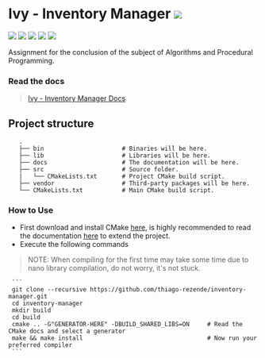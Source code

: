 # Ivy - Inventory Manager ![](https://img.shields.io/badge/W.I.P--red.svg)

![](https://img.shields.io/badge/build-passing-green.svg) ![](https://img.shields.io/badge/C++-17-orange.svg) ![](https://img.shields.io/badge/CMake-3.14.0-blue.svg) ![](https://img.shields.io/badge/Doxygen-1.8.15-9cf.svg) ![](https://img.shields.io/badge/Nana-1.7.1-turquoise.svg)

Assignment for the conclusion of the subject of Algorithms and Procedural Programming.

### Read the docs
>[Ivy - Inventory Manager Docs](https://thiago-rezende.github.io/inventory-manager/)

## Project structure
 ```
    .
    ├── bin                      # Binaries will be here.
    ├── lib                      # Libraries will be here.
    ├── docs                     # The documentation will be here.
    ├── src                      # Source folder.
    |   └── CMakeLists.txt       # Project CMake build script.
    ├── vendor                   # Third-party packages will be here.
    └── CMakeLists.txt           # Main CMake build script.
```
### How to Use
 - First download and install CMake [here](https://cmake.org/download/), is highly recommended to read the documentation [here](https://cmake.org/cmake-tutorial/) to extend the project.
 - Execute the following commands
 > NOTE: When compiling for the first time may take some time due to nano library compilation, do not worry, it's not stuck.
 
     ```
     git clone --recursive https://github.com/thiago-rezende/inventory-manager.git
     cd inventory-manager
     mkdir build
     cd build
     cmake .. -G"GENERATOR-HERE" -DBUILD_SHARED_LIBS=ON     # Read the CMake docs and select a generator
     make && make install                                   # Now run your preferred compiler
     ```

